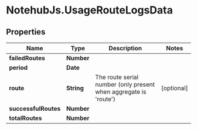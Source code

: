 # NotehubJs.UsageRouteLogsData

## Properties

| Name                 | Type       | Description                                                              | Notes      |
| -------------------- | ---------- | ------------------------------------------------------------------------ | ---------- |
| **failedRoutes**     | **Number** |                                                                          |
| **period**           | **Date**   |                                                                          |
| **route**            | **String** | The route serial number (only present when aggregate is &#39;route&#39;) | [optional] |
| **successfulRoutes** | **Number** |                                                                          |
| **totalRoutes**      | **Number** |                                                                          |
